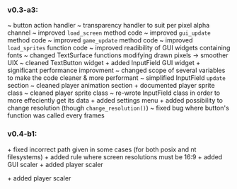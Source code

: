 ### v0.3-a3:
~ button action handler
~ transparency handler to suit per pixel alpha channel
~ improved `load_screen` method code
~ improved `gui_update` method code
~ improved `game_update` method code
~ improved `load_sprites` function code
~ improved readibility of GUI widgets containing fonts
~ changed TextSurface functions modifying drawn pixels -> smoother UIX
~ cleaned TextButton widget
\+ added InputField GUI widget
\+ significant performance improvment
~ changed scope of several variables to make the code cleaner & more performant
~ simplified InputField `update` section
~ cleaned player animation section
\+ documented player sprite class
~ cleaned player sprite class
~ re-wrote InputField class in order to more effeciently get its data
\+ added settings menu
\+ added possibility to change resolution (though `change_resolution()`)
~ fixed bug where button's function was called every frames

### v0.4-b1:
\+ fixed incorrect path given in some cases (for both posix and nt filesystems)
\+ added rule where screen resolutions must be 16:9
\+  added GUI scaler
\+ added player scaler

\+ added player scaler
